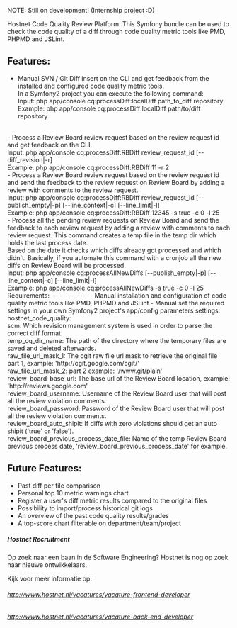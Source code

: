 NOTE: Still on development! (Internship project :D)

Hostnet Code Quality Review Platform.
This Symfony bundle can be used to check the code quality of a diff
through code quality metric tools like PMD, PHPMD and JSLint.

Features:
---------
- Manual SVN / Git Diff insert on the CLI and get feedback from the installed and configured code quality metric tools.
<br>In a Symfony2 project you can execute the following command:
<br>Input:   php app/console cq:processDiff:localDiff path_to_diff repository
<br>Example: php app/console cq:processDiff:localDiff path/to/diff repository
<br>
- Process a Review Board review request based on the review request id and get feedback on the CLI.
<br>Input:   php app/console cq:processDiff:RBDiff review_request_id [--diff_revision|-r]
<br>Example: php app/console cq:processDiff:RBDiff        11                 -r 2
<br>
- Process a Review Board review request based on the review request id and send the feedback to the review request on Review Board
  by adding a review with comments to the review request.
<br>Input:   php app/console cq:processDiff:RBDiff review_request_id [--publish_empty|-p] [--line_context|-c] [--line_limit|-l]
<br>Example: php app/console cq:processDiff:RBDiff       12345           -s true               -c 0               -l 25
<br>
- Process all the pending review requests on Review Board and send the feedback to each review request by adding a review with
  comments to each review request. This command creates a temp file in the temp dir which holds the last process date.
<br>Based on the date it checks which diffs already got processed and which didn't. Basically, if you automate this command with a cronjob
	all the new diffs on Review Board will be processed.
<br>Input:   php app/console cq:processAllNewDiffs [--publish_empty|-p] [--line_context|-c] [--line_limit|-l]
<br>Example: php app/console cq:processAllNewDiffs       -s true               -c 0              -l 25
<br>
Requirements:
-------------
- Manual installation and configuration of code quality metric tools 
  like PMD, PHPMD and JSLint
- Manual set the required settings in your own Symfony2 project's app/config parameters settings:
  hostnet_code_quality:
    <br>scm:																			Which revision management system is used in order to parse the correct diff format.
    <br>temp_cq_dir_name:													The path of the directory where the temporary files are saved and deleted afterwards.
		<br>raw_file_url_mask_1:											The cgit raw file url mask to retrieve the original file part 1, example: 'http://cgit.google.com/cgit/'
		<br>raw_file_url_mask_2:											part 2 example: '/www.git/plain'
		<br>review_board_base_url:										The base url of the Review Board location, example: 'http://reviews.google.com'
		<br>review_board_username:										Username of the Review Board user that will post all the review violation comments.
		<br>review_board_password:										Password of the Review Board user that will post all the review violation comments.
		<br>review_board_auto_shipit:									If diffs with zero violations should get an auto shipit ('true' or 'false').
		<br>review_board_previous_process_date_file:	Name of the temp Review Board previous process date, 'review_board_previous_process_date' for example.

Future Features:
----------------
- Past diff per file comparison
- Personal top 10 metric warnings chart
- Register a user's diff metric results compared to the original files
- Possibility to import/process historical git logs
- An overview of the past code quality results/grades
- A top-score chart filterable on department/team/project

##### Hostnet Recruitment ######
Op zoek naar een baan in de Software Engineering?
Hostnet is nog op zoek naar nieuwe ontwikkelaars.

Kijk voor meer informatie op:
###### http://www.hostnet.nl/vacatures/vacature-frontend-developer ######
###### http://www.hostnet.nl/vacatures/vacature-back-end-developer ######

<!-- ===============================================================================
*        Op zoek naar een baan in de Software Engineering?										*
*        Hostnet is nog op zoek naar nieuwe ontwikkelaars.										*
*																																							*
*   Kijk voor meer informatie op:                                             *
*   https://www.hostnet.nl/vacatures/vacature-software-engineer-programmeur   *
============================================================================== -->